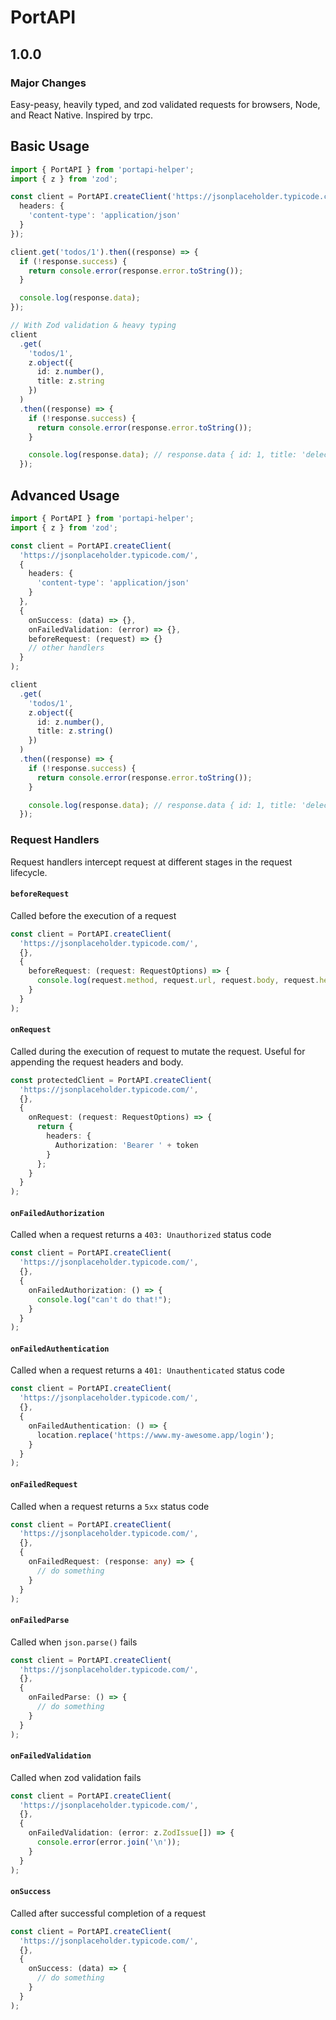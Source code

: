 # PortAPI

## 1.0.0

### Major Changes

Easy-peasy, heavily typed, and zod validated requests for browsers, Node, and React Native. Inspired by trpc.

## Basic Usage

```typescript
import { PortAPI } from 'portapi-helper';
import { z } from 'zod';

const client = PortAPI.createClient('https://jsonplaceholder.typicode.com/', {
  headers: {
    'content-type': 'application/json'
  }
});

client.get('todos/1').then((response) => {
  if (!response.success) {
    return console.error(response.error.toString());
  }

  console.log(response.data);
});

// With Zod validation & heavy typing
client
  .get(
    'todos/1',
    z.object({
      id: z.number(),
      title: z.string
    })
  )
  .then((response) => {
    if (!response.success) {
      return console.error(response.error.toString());
    }

    console.log(response.data); // response.data { id: 1, title: 'delectus aut aute' }
  });
```

## Advanced Usage

```typescript
import { PortAPI } from 'portapi-helper';
import { z } from 'zod';

const client = PortAPI.createClient(
  'https://jsonplaceholder.typicode.com/',
  {
    headers: {
      'content-type': 'application/json'
    }
  },
  {
    onSuccess: (data) => {},
    onFailedValidation: (error) => {},
    beforeRequest: (request) => {}
    // other handlers
  }
);

client
  .get(
    'todos/1',
    z.object({
      id: z.number(),
      title: z.string()
    })
  )
  .then((response) => {
    if (!response.success) {
      return console.error(response.error.toString());
    }

    console.log(response.data); // response.data { id: 1, title: 'delectus aut aute' }
  });
```

### Request Handlers

Request handlers intercept request at different stages in the request lifecycle.

#### `beforeRequest`

Called before the execution of a request

```typescript
const client = PortAPI.createClient(
  'https://jsonplaceholder.typicode.com/',
  {},
  {
    beforeRequest: (request: RequestOptions) => {
      console.log(request.method, request.url, request.body, request.headers);
    }
  }
);
```

#### `onRequest`

Called during the execution of request to mutate the request. Useful for appending the request headers and body.

```typescript
const protectedClient = PortAPI.createClient(
  'https://jsonplaceholder.typicode.com/',
  {},
  {
    onRequest: (request: RequestOptions) => {
      return {
        headers: {
          Authorization: 'Bearer ' + token
        }
      };
    }
  }
);
```

#### `onFailedAuthorization`

Called when a request returns a `403: Unauthorized` status code

```typescript
const client = PortAPI.createClient(
  'https://jsonplaceholder.typicode.com/',
  {},
  {
    onFailedAuthorization: () => {
      console.log("can't do that!");
    }
  }
);
```

#### `onFailedAuthentication`

Called when a request returns a `401: Unauthenticated` status code

```typescript
const client = PortAPI.createClient(
  'https://jsonplaceholder.typicode.com/',
  {},
  {
    onFailedAuthentication: () => {
      location.replace('https://www.my-awesome.app/login');
    }
  }
);
```

#### `onFailedRequest`

Called when a request returns a `5xx` status code

```typescript
const client = PortAPI.createClient(
  'https://jsonplaceholder.typicode.com/',
  {},
  {
    onFailedRequest: (response: any) => {
      // do something
    }
  }
);
```

#### `onFailedParse`

Called when `json.parse()` fails

```typescript
const client = PortAPI.createClient(
  'https://jsonplaceholder.typicode.com/',
  {},
  {
    onFailedParse: () => {
      // do something
    }
  }
);
```

#### `onFailedValidation`

Called when zod validation fails

```typescript
const client = PortAPI.createClient(
  'https://jsonplaceholder.typicode.com/',
  {},
  {
    onFailedValidation: (error: z.ZodIssue[]) => {
      console.error(error.join('\n'));
    }
  }
);
```

#### `onSuccess`

Called after successful completion of a request

```typescript
const client = PortAPI.createClient(
  'https://jsonplaceholder.typicode.com/',
  {},
  {
    onSuccess: (data) => {
      // do something
    }
  }
);
```
